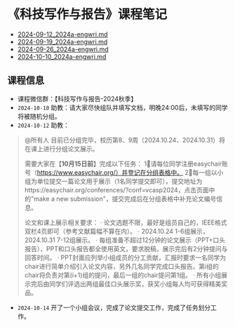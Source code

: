 # 《科技写作与报告》课程笔记

- [2024-09-12_2024a-engwri.md](../../data/2024a-engwri/2024-09-12_2024a-engwri.md)
- [2024-09-19_2024a-engwri.md](../../data/2024a-engwri/2024-09-19_2024a-engwri.md)
- [2024-09-26_2024a-engwri.md](../../data/2024a-engwri/2024-09-26_2024a-engwri.md)
- [2024-10-10_2024a-engwri.md](../../data/2024a-engwri/2024-10-10_2024a-engwri.md)

## 课程信息

- 课程微信群：【科技写作与报告-2024秋季】
- `2024-10-10` 助教：请大家尽快组队并填写文档，明晚24:00后，未填写的同学将被随机分组。
- `2024-10-12` 助教：

> @所有人 
> 目前已分组完毕，校历第8、9周（2024.10.24、2024.10.31）将在课上进行分组论文展示。
>
> 需要大家在【**10月15日前**】完成以下任务：
> 1⃣️请每位同学注册easychair账号（https://www.easychair.org/）并登记在分组表格中。
> 2⃣️每一组以小组为单位提交一篇论文用于展示（1名同学提交即可），提交地址为https://easychair.org/conferences/?conf=vcasp2024，点击页面中的"make a new submission"，提交完成后在分组表格中补充论文编号信息。
>
> 论文和课上展示相关要求：
> · 论文选题不限，最好是组员自己的，IEEE格式双栏4页即可（参考文献篇幅不算在内）。
> · 2024.10.24 1-6组展示，2024.10.31 7-12组展示。
> · 每组准备不超过12分钟的论文展示（PPT+口头报告），PPT和口头报告都全使用英文，要求脱稿，展示完后有2分钟提问与回答时间。
> · PPT封面应列举小组成员的分工贡献，汇报时要求一名同学为chair进行简单介绍引入论文内容，另外几名同学完成口头报告。第i组的chair将负责对第(i+1)组的提问，最后一组的chair提问第1组。
> · 所有小组展示完后由同学们评选出两组最佳口头展示奖，获奖小组每人均可获得精美奖品。

- `2024-10-14` 开了一个小组会议，完成了论文提交工作，完成了任务划分工作。

